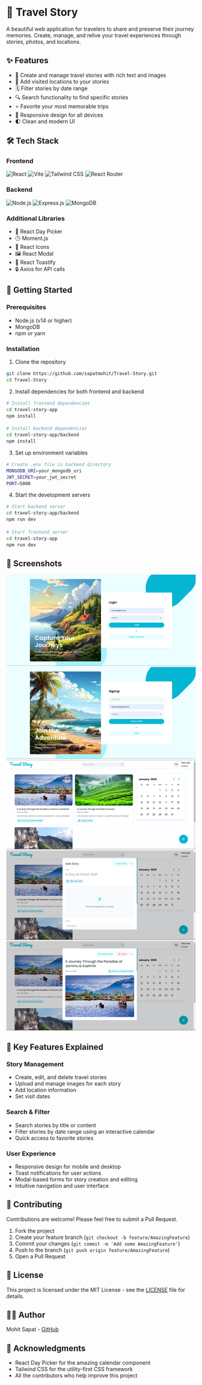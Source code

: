 # 📝 Travel Story

A beautiful web application for travelers to share and preserve their journey memories. Create, manage, and relive your travel experiences through stories, photos, and locations.

## ✨ Features

- 📝 Create and manage travel stories with rich text and images
- 📍 Add visited locations to your stories
- 🗓️ Filter stories by date range
- 🔍 Search functionality to find specific stories
- ⭐ Favorite your most memorable trips
- 📱 Responsive design for all devices
- 🌓 Clean and modern UI

## 🛠️ Tech Stack

### Frontend

![React](https://img.shields.io/badge/React-20232A?style=for-the-badge&logo=react&logoColor=61DAFB)
![Vite](https://img.shields.io/badge/Vite-B73BFE?style=for-the-badge&logo=vite&logoColor=FFD62E)
![Tailwind CSS](https://img.shields.io/badge/Tailwind_CSS-38B2AC?style=for-the-badge&logo=tailwind-css&logoColor=white)
![React Router](https://img.shields.io/badge/React_Router-CA4245?style=for-the-badge&logo=react-router&logoColor=white)

### Backend

![Node.js](https://img.shields.io/badge/Node.js-339933?style=for-the-badge&logo=nodedotjs&logoColor=white)
![Express.js](https://img.shields.io/badge/Express.js-000000?style=for-the-badge&logo=express&logoColor=white)
![MongoDB](https://img.shields.io/badge/MongoDB-4EA94B?style=for-the-badge&logo=mongodb&logoColor=white)

### Additional Libraries

- 📅 React Day Picker
- 🕒 Moment.js
- 🎨 React Icons
- 🖼️ React Modal
- 🍞 React Toastify
- 🔒 Axios for API calls

## 🚀 Getting Started

### Prerequisites

- Node.js (v14 or higher)
- MongoDB
- npm or yarn

### Installation

1. Clone the repository

```bash
git clone https://github.com/sapatmohit/Travel-Story.git
cd Travel-Story
```

2. Install dependencies for both frontend and backend

```bash
# Install frontend dependencies
cd travel-story-app
npm install

# Install backend dependencies
cd travel-story-app/backend
npm install
```

3. Set up environment variables

```bash
# Create .env file in backend directory
MONGODB_URI=your_mongodb_uri
JWT_SECRET=your_jwt_secret
PORT=5000
```

4. Start the development servers

```bash
# Start backend server
cd travel-story-app/backend
npm run dev

# Start frontend server
cd travel-story-app
npm run dev
```

## 📸 Screenshots

![Login](/Screenshots/login.png)
![SignUp](/Screenshots/signup.png)
![Dashboard](/Screenshots/dashboard.png)
![Add Story](/Screenshots/addStory.png)
![Story View](/Screenshots/viewStory.png)

## 🌟 Key Features Explained

### Story Management

- Create, edit, and delete travel stories
- Upload and manage images for each story
- Add location information
- Set visit dates

### Search & Filter

- Search stories by title or content
- Filter stories by date range using an interactive calendar
- Quick access to favorite stories

### User Experience

- Responsive design for mobile and desktop
- Toast notifications for user actions
- Modal-based forms for story creation and editing
- Intuitive navigation and user interface

## 🤝 Contributing

Contributions are welcome! Please feel free to submit a Pull Request.

1. Fork the project
2. Create your feature branch (`git checkout -b feature/AmazingFeature`)
3. Commit your changes (`git commit -m 'Add some AmazingFeature'`)
4. Push to the branch (`git push origin feature/AmazingFeature`)
5. Open a Pull Request

## 📝 License

This project is licensed under the MIT License - see the [LICENSE](LICENSE) file for details.

## 👨‍💻 Author

Mohit Sapat - [GitHub](https://github.com/sapatmohit)

## 🙏 Acknowledgments

- React Day Picker for the amazing calendar component
- Tailwind CSS for the utility-first CSS framework
- All the contributors who help improve this project

